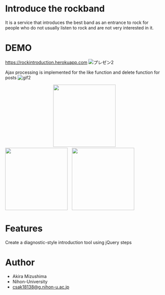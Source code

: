 # Introduce the rockband

It is a service that introduces the best band as an entrance to rock for people who do not usually listen to rock and are not very interested in it.

# DEMO
<https://rockintroduction.herokuapp.com>
![プレゼン2](https://user-images.githubusercontent.com/80752599/114304654-610d2c00-9b0f-11eb-9a1d-11c4575fd52d.gif)

Ajax processing is implemented for the like function and delete function for posts
![gif2](https://user-images.githubusercontent.com/80752599/114669208-964a9180-9d3c-11eb-8632-be5c8fcbed0f.gif)


&emsp;&emsp;&emsp;&emsp;&emsp;&emsp;&emsp;&emsp;&emsp;&emsp;&emsp;<img src="https://user-images.githubusercontent.com/80752599/114699551-6b236a80-9d5b-11eb-9522-a0a257e64dee.jpg" width="200px">&emsp;<img src="https://user-images.githubusercontent.com/80752599/114699855-ca817a80-9d5b-11eb-9f18-2dec4ae65b96.jpg" width="200px">&emsp;<img src="https://user-images.githubusercontent.com/80752599/114699940-e127d180-9d5b-11eb-83d4-183aea875e04.jpg" width="200px">
# Features

Create a diagnostic-style introduction tool using jQuery steps


# Author

* Akira Mizushima
* Nihon-University
* csak18138@g.nihon-u.ac.jp
